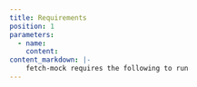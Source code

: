 ```yaml
---
title: Requirements
position: 1
parameters:
  - name:
    content:
content_markdown: |-
	fetch-mock requires the following to run
---
```

